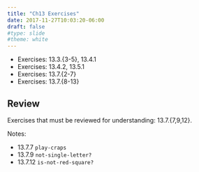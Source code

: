 ```yaml
---
title: "Ch13 Exercises"
date: 2017-11-27T10:03:20-06:00
draft: false
#type: slide
#theme: white
---
```


* Exercises: 13.3.{3-5}, 13.4.1
* Exercises: 13.4.2, 13.5.1
* Exercises: 13.7.{2-7}
* Exercises: 13.7.{8-13}

## Review

Exercises that must be reviewed for understanding: 13.7.{7,9,12}.

Notes:

* 13.7.7 `play-craps`
* 13.7.9 `not-single-letter?`
* 13.7.12 `is-not-red-square?`


